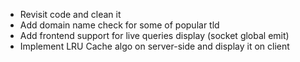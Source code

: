 * Revisit code and clean it
* Add domain name check for some of popular tld
* Add frontend support for live queries display (socket global emit)
* Implement LRU Cache algo on server-side and display it on client